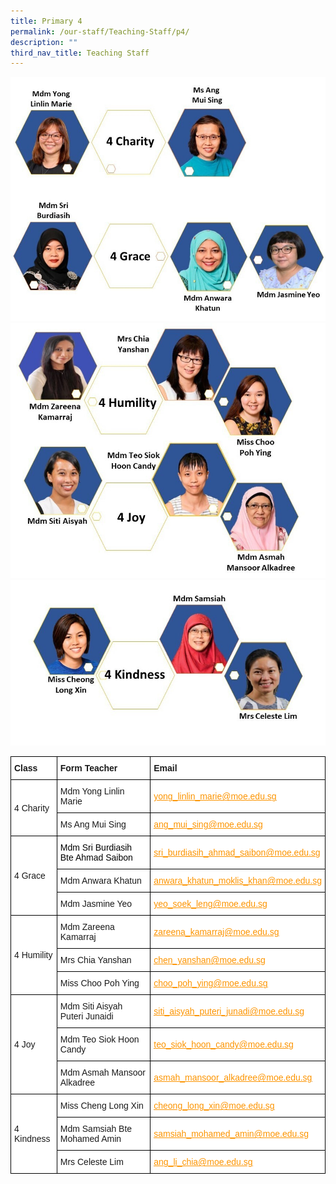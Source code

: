 ```yaml
---
title: Primary 4
permalink: /our-staff/Teaching-Staff/p4/
description: ""
third_nav_title: Teaching Staff
---
```

![](/images/p4221.jpeg)
![](/images/p4222.jpeg)
![](/images/p4223.jpeg)


<style type="text/css">
.tg  {border-collapse:collapse;border-spacing:0;margin:0px auto;}
.tg td{border-color:black;border-style:solid;border-width:1px;font-family:Arial, sans-serif;font-size:14px;
  overflow:hidden;padding:10px 5px;word-break:normal;}
.tg th{border-color:black;border-style:solid;border-width:1px;font-family:Arial, sans-serif;font-size:14px;
  font-weight:normal;overflow:hidden;padding:10px 5px;word-break:normal;}
.tg .tg-sce8{background-color:#FFF;color:#FC9400;text-align:left;text-decoration:underline;vertical-align:middle}
.tg .tg-8rcp{background-color:#FFF;font-weight:bold;text-align:left;vertical-align:middle}
.tg .tg-zr06{background-color:#FFF;text-align:left;vertical-align:middle}
.tg .tg-794o{background-color:#FFF;color:#F93;text-align:left;text-decoration:underline;vertical-align:middle}
</style>
<table class="tg">
<tbody>
  <tr>
    <td class="tg-8rcp">Class</td>
    <td class="tg-8rcp">Form Teacher</td>
    <td class="tg-8rcp">Email</td>
  </tr>
  <tr>
    <td class="tg-zr06" rowspan="2">4 Charity</td>
    <td class="tg-zr06">Mdm Yong Linlin Marie</td>
    <td class="tg-794o"><a href="mailto:yong_linlin_marie@moe.edu.sg"><span style="text-decoration:underline;color:#FC9400">yong_linlin_marie@moe.edu.sg</span></a></td>
  </tr>
  <tr>
    <td class="tg-zr06">Ms Ang Mui Sing</td>
    <td class="tg-794o"><a href="mailto:ang_mui_sing@moe.edu.sg"><span style="text-decoration:underline;color:#FC9400">ang_mui_sing@moe.edu.sg</span></a><br></td>
  </tr>
  <tr>
    <td class="tg-zr06" rowspan="3">4 Grace</td>
    <td class="tg-zr06"><span style="color:#000">Mdm Sri Burdiasih Bte Ahmad Saibon</span></td>
    <td class="tg-zr06"><a href="mailto:sri_burdiasih_ahmad_saibon@moe.edu.sg"><span style="text-decoration:underline;color:#FC9400">sri_burdiasih_ahmad_saibon@moe.edu.sg</span></a></td>
  </tr>
  <tr>
    <td class="tg-zr06">Mdm Anwara Khatun</td>
    <td class="tg-794o"><a href="mailto:anwara_khatun_moklis_khan@moe.edu.sg%20"><span style="text-decoration:underline;color:#FC9400">anwara_khatun_moklis_khan@moe.edu.sg</span></a></td>
  </tr>
  <tr>
    <td class="tg-zr06"><span style="color:inherit;background-color:transparent"> Mdm Jasmine Yeo</span></td>
    <td class="tg-zr06"><span style="color:inherit;background-color:transparent"> </span><a href="mailto:yeo_soek_leng@moe.edu.sg"><span style="text-decoration:underline;color:#FC9400">yeo_soek_leng@moe.edu.sg</span></a></td>
  </tr>
  <tr>
    <td class="tg-zr06" rowspan="3">4 Humility</td>
    <td class="tg-zr06">Mdm Zareena Kamarraj</td>
    <td class="tg-zr06"><a href="mailto:zareena_kamarraj@moe.edu.sg"><span style="text-decoration:underline;color:#FC9400">zareena_kamarraj@moe.edu.sg</span></a></td>
  </tr>
  <tr>
    <td class="tg-zr06">Mrs Chia Yanshan</td>
    <td class="tg-zr06"><a href="mailto:chen_yanshan@moe.edu.sg"><span style="text-decoration:underline;color:#FC9400">chen_yanshan@moe.edu.sg</span></a></td>
  </tr>
  <tr>
    <td class="tg-zr06">Miss Choo Poh Ying</td>
    <td class="tg-zr06"><a href="mailto:choo_poh_ying@moe.edu.sg"><span style="text-decoration:underline;color:#FC9400">choo_poh_ying@moe.edu.sg</span></a></td>
  </tr>
  <tr>
    <td class="tg-zr06" rowspan="3">4 Joy</td>
    <td class="tg-zr06">Mdm Siti Aisyah Puteri Junaidi</td>
    <td class="tg-794o"><a href="mailto:siti_aisyah_puteri_junadi@moe.edu.sg"><span style="text-decoration:underline;color:#FC9400">siti_aisyah_puteri_junadi@moe.edu.sg</span></a></td>
  </tr>
  <tr>
    <td class="tg-zr06">Mdm Teo Siok Hoon Candy</td>
    <td class="tg-sce8"><a href="mailto:teo_siok_hoon_candy@moe.edu.sg"><span style="text-decoration:underline;color:#FC9400">teo_siok_hoon_candy@moe.edu.sg</span></a><br></td>
  </tr>
  <tr>
    <td class="tg-zr06">Mdm Asmah Mansoor Alkadree</td>
    <td class="tg-794o"><a href="mailto:asmah_mansoor_alkadree@moe.edu.sg"><span style="text-decoration:underline;color:#FC9400">asmah_mansoor_alkadree@moe.edu.sg</span></a></td>
  </tr>
  <tr>
    <td class="tg-zr06" rowspan="3">4 Kindness</td>
    <td class="tg-zr06">Miss Cheng Long Xin</td>
    <td class="tg-zr06"><a href="mailto:cheong_long_xin@moe.edu.sg"><span style="text-decoration:underline;color:#FC9400">cheong_long_xin@moe.edu.sg</span></a></td>
  </tr>
  <tr>
    <td class="tg-zr06">Mdm Samsiah Bte Mohamed Amin</td>
    <td class="tg-zr06"><a href="mailto:samsiah_mohamed_amin@moe.edu.sg"><span style="text-decoration:underline;color:#FC9400">samsiah_mohamed_amin@moe.edu.sg</span></a><br></td>
  </tr>
  <tr>
    <td class="tg-zr06">Mrs Celeste Lim</td>
    <td class="tg-zr06"><a href="mailto:ang_li_chia@moe.edu.sg"><span style="text-decoration:underline;color:#FC9400">ang_li_chia@moe.edu.sg</span></a></td>
  </tr>
</tbody>
</table>
